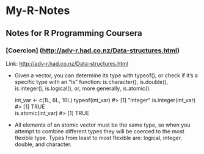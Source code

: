 # My-R-Notes
## Notes for R Programming Coursera
### [Coercion] (http://adv-r.had.co.nz/Data-structures.html)

Link: http://adv-r.had.co.nz/Data-structures.html

* Given a vector, you can determine its type with typeof(), or check if it’s a specific type 
with an “is” function: is.character(), is.double(), is.integer(), is.logical(), or, more generally, is.atomic().

  int_var <- c(1L, 6L, 10L)
  typeof(int_var)
  #> [1] "integer"
  is.integer(int_var)
  #> [1] TRUE  
  is.atomic(int_var)
  #> [1] TRUE

* All elements of an atomic vector must be the same type, so when you attempt to combine different types they will be coerced to the most flexible type. 
Types from least to most flexible are: logical, integer, double, and character. 
